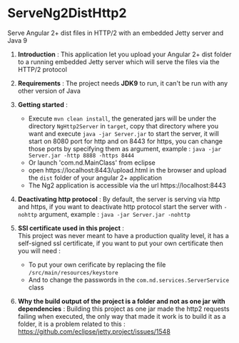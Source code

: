 # ServeNg2DistHttp2
Serve Angular 2+ dist files in HTTP/2 with an embedded Jetty server and Java 9

1. **Introduction** : 
This application let you upload your Angular 2+ dist folder to a running embedded Jetty server  which will serve the files via the HTTP/2 protocol

 2. **Requirements** : 
The project needs **JDK9** to run, it can't be run with any other version of Java

 3. **Getting started** :
	* Execute `mvn clean install`, the generated jars will be under the directory `NgHttp2Server` in `target`, copy that directory where you want and execute `java -jar Server.jar` to start the server, it will start on 8080 port for http and on 8443 for https, you can change those ports by specifying them as argument, example  : `java -jar Server.jar -http 8888 -https 8444`
 	* Or launch 'com.nd.MainClass' from eclipse
	* open https://localhost:8443/upload.html in the browser and upload the `dist` folder of your angular 2+ application
 	* The Ng2 application is accessible via the url https://localhost:8443

 4. **Deactivating http protocol** :
	By default, the server is serving via http and https, if you want to deactivate http protocol start the server with `-nohttp` argument, example : `java -jar Server.jar -nohttp`     

 5. **SSl certificate used in this project** :  
	This project was never meant to have a production quality level, it has a self-signed ssl certificate, if you want to put your own certificate then you will need : 
	* To put your own cerificate by replacing the file `/src/main/resources/keystore`    
	* And to change the passwords in the `com.nd.services.ServerService` class
 
 

 6. **Why the build output of the project is a folder and not as one jar with dependencies** :
	Building this project as one jar made the http2 requests failing when executed, the only way that made it work is to build it as a folder, it is a problem related to this : https://github.com/eclipse/jetty.project/issues/1548 
